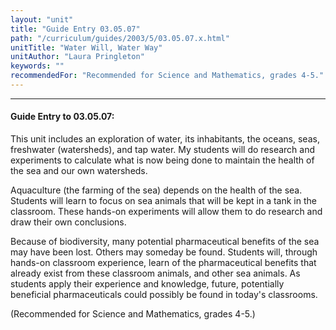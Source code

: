 ```yaml
---
layout: "unit"
title: "Guide Entry 03.05.07"
path: "/curriculum/guides/2003/5/03.05.07.x.html"
unitTitle: "Water Will, Water Way"
unitAuthor: "Laura Pringleton"
keywords: ""
recommendedFor: "Recommended for Science and Mathematics, grades 4-5."
---
```

<body>
<hr/>
<h4>
Guide Entry to 03.05.07:
</h4>
<p>
This unit includes an exploration of water, its inhabitants, the oceans, seas, freshwater (watersheds), and tap water.  My students will do research and experiments to calculate what is now being done to maintain the health of the sea and our own watersheds.
</p>
<p>
Aquaculture (the farming of the sea) depends on the health of the sea.  Students will learn to focus on sea animals that will be kept in a tank in the classroom.  These hands-on experiments will allow them to do research and draw their own conclusions.
</p>
<p>
Because of biodiversity, many potential pharmaceutical benefits of the sea may have been lost.  Others may someday be found.  Students will, through hands-on classroom experience, learn of the pharmaceutical benefits that already exist from these classroom animals, and other sea animals. As students apply their experience and knowledge, future, potentially beneficial pharmaceuticals could possibly be found in today's classrooms.
</p>
<p>
(Recommended for Science and Mathematics, grades 4-5.)
</p>
</body>
